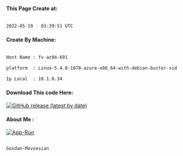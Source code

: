 
   
#### This Page Create at:

```bash

2022-05-19 - 03:39:51 UTC

```

#### Create By Machine:

```bash

Host Name : fv-az94-691

platform  : Linux-5.4.0-1078-azure-x86_64-with-debian-buster-sid

Ip Local  : 10.1.0.34

```
#### Download This code Here:

[![GitHub release (latest by date)](https://img.shields.io/github/v/release/Gosdan-Movsesian/Gosdan?style=for-the-badge&label=Download)](https://github.com/Gosdan-Movsesian/Gosdan/releases) 

</p> 

#### About Me :

[![App-Run](https://github.com/Gosdan-Movsesian/Gosdan/actions/workflows/App-Run.yml/badge.svg)](https://github.com/Gosdan-Movsesian/Gosdan/actions/workflows/App-Run.yml)

```bash

Gosdan-Movsesian

```

